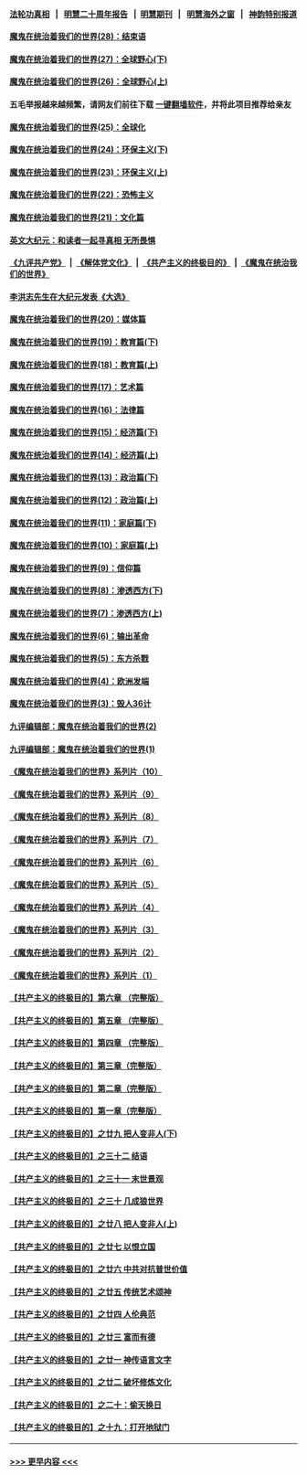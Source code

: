 #### [法轮功真相](https://github.com/gfw-breaker/truth/blob/master/README.md?t=0) &nbsp;&nbsp;|&nbsp;&nbsp; [明慧二十周年报告](https://github.com/gfw-breaker/mh-reports/blob/master/README.md?t=0) &nbsp;&nbsp;|&nbsp;&nbsp;[明慧期刊](https://github.com/gfw-breaker/mh-qikan) &nbsp;&nbsp;|&nbsp;&nbsp; [明慧海外之窗](https://github.com/gfw-breaker/mh-news/blob/master/README.md?t=0) &nbsp;&nbsp;|&nbsp;&nbsp; [神韵特别报道](https://github.com/gfw-breaker/mh-news/blob/master/shenyun.md?t=0)
#### [魔鬼在统治着我们的世界(28)：结束语](../pages/nsc422/n10936246.md?t=07211751) 
#### [魔鬼在统治着我们的世界(27)：全球野心(下)](../pages/nsc422/n10928319.md?t=07211751) 
#### [魔鬼在统治着我们的世界(26)：全球野心(上)](../pages/nsc422/n10900318.md?t=07211751) 
#### 五毛举报越来越频繁，请网友们前往下载 [一键翻墙软件](https://github.com/gfw-breaker/ssr-accounts)，并将此项目推荐给亲友
#### [魔鬼在统治着我们的世界(25)：全球化](../pages/nsc422/n10788205.md?t=07211751) 
#### [魔鬼在统治着我们的世界(24)：环保主义(下)](../pages/nsc422/n10695307.md?t=07211751) 
#### [魔鬼在统治着我们的世界(23)：环保主义(上)](../pages/nsc422/n10688613.md?t=07211751) 
#### [魔鬼在统治着我们的世界(22)：恐怖主义](../pages/nsc422/n10614727.md?t=07211751) 
#### [魔鬼在统治着我们的世界(21)：文化篇](../pages/nsc422/n10597706.md?t=07211751) 
#### [英文大纪元：和读者一起寻真相 无所畏惧](../pages/nsc422/n12542027.md?t=07211751) 
#### [《九评共产党》](https://github.com/begood0513/9ping.md/blob/master/README.md) &nbsp;|&nbsp; [《解体党文化》](../../../../jtdwh.md/blob/master/README.md)  &nbsp;|&nbsp; [《共产主义的终极目的》](../../../../gczydzjmd.md/blob/master/README.md) &nbsp;|&nbsp; [《魔鬼在统治我们的世界》](../../../../mgztzwmdsj.md/blob/master/README.md) 
#### [李洪志先生在大纪元发表《大选》](../pages/nsc422/n12534746.md?t=07211751) 
#### [魔鬼在统治着我们的世界(20)：媒体篇](../pages/nsc422/n10586579.md?t=07211751) 
#### [魔鬼在统治着我们的世界(19)：教育篇(下)](../pages/nsc422/n10564808.md?t=07211751) 
#### [魔鬼在统治着我们的世界(18)：教育篇(上)](../pages/nsc422/n10526970.md?t=07211751) 
#### [魔鬼在统治着我们的世界(17)：艺术篇](../pages/nsc422/n10499093.md?t=07211751) 
#### [魔鬼在统治着我们的世界(16)：法律篇](../pages/nsc422/n10485969.md?t=07211751) 
#### [魔鬼在统治着我们的世界(15)：经济篇(下)](../pages/nsc422/n10469975.md?t=07211751) 
#### [魔鬼在统治着我们的世界(14)：经济篇(上)](../pages/nsc422/n10457370.md?t=07211751) 
#### [魔鬼在统治着我们的世界(13)：政治篇(下)](../pages/nsc422/n10448270.md?t=07211751) 
#### [魔鬼在统治着我们的世界(12)：政治篇(上)](../pages/nsc422/n10444576.md?t=07211751) 
#### [魔鬼在统治着我们的世界(11)：家庭篇(下)](../pages/nsc422/n10440961.md?t=07211751) 
#### [魔鬼在统治着我们的世界(10)：家庭篇(上)](../pages/nsc422/n10435448.md?t=07211751) 
#### [魔鬼在统治着我们的世界(9)：信仰篇](../pages/nsc422/n10432159.md?t=07211751) 
#### [魔鬼在统治着我们的世界(8)：渗透西方(下)](../pages/nsc422/n10429603.md?t=07211751) 
#### [魔鬼在统治着我们的世界(7)：渗透西方(上)](../pages/nsc422/n10426013.md?t=07211751) 
#### [魔鬼在统治着我们的世界(6)：输出革命](../pages/nsc422/n10421536.md?t=07211751) 
#### [魔鬼在统治着我们的世界(5)：东方杀戮](../pages/nsc422/n10417707.md?t=07211751) 
#### [魔鬼在统治着我们的世界(4)：欧洲发端](../pages/nsc422/n10414890.md?t=07211751) 
#### [魔鬼在统治着我们的世界(3)：毁人36计](../pages/nsc422/n10411583.md?t=07211751) 
#### [九评编辑部：魔鬼在统治着我们的世界(2)](../pages/nsc422/n10410036.md?t=07211751) 
#### [九评编辑部：魔鬼在统治着我们的世界(1)](../pages/nsc422/n10406825.md?t=07211751) 
#### [《魔鬼在统治着我们的世界》系列片（10）](../pages/nsc422/n12292670.md?t=07211751) 
#### [《魔鬼在统治着我们的世界》系列片（9）](../pages/nsc422/n12290859.md?t=07211751) 
#### [《魔鬼在统治着我们的世界》系列片（8）](../pages/nsc422/n12287445.md?t=07211751) 
#### [《魔鬼在统治着我们的世界》系列片（7）](../pages/nsc422/n12283425.md?t=07211751) 
#### [《魔鬼在统治着我们的世界》系列片（6）](../pages/nsc422/n12282314.md?t=07211751) 
#### [《魔鬼在统治着我们的世界》系列片（5）](../pages/nsc422/n12281419.md?t=07211751) 
#### [《魔鬼在统治着我们的世界》系列片（4）](../pages/nsc422/n12274024.md?t=07211751) 
#### [《魔鬼在统治着我们的世界》系列片（3）](../pages/nsc422/n12271322.md?t=07211751) 
#### [《魔鬼在统治着我们的世界》系列片（2）](../pages/nsc422/n12269049.md?t=07211751) 
#### [《魔鬼在统治着我们的世界》系列片（1）](../pages/nsc422/n12267575.md?t=07211751) 
#### [【共产主义的终极目的】第六章 （完整版）](../pages/nsc422/n11428913.md?t=07211751) 
#### [【共产主义的终极目的】第五章 （完整版）](../pages/nsc422/n11428912.md?t=07211751) 
#### [【共产主义的终极目的】第四章 （完整版）](../pages/nsc422/n11428907.md?t=07211751) 
#### [【共产主义的终极目的】第三章（完整版）](../pages/nsc422/n11428848.md?t=07211751) 
#### [【共产主义的终极目的】第二章（完整版）](../pages/nsc422/n11428831.md?t=07211751) 
#### [【共产主义的终极目的】第一章（完整版）](../pages/nsc422/n11417651.md?t=07211751) 
#### [【共产主义的终极目的】之廿九 把人变非人(下)](../pages/nsc422/n11344140.md?t=07211751) 
#### [【共产主义的终极目的】之三十二 结语](../pages/nsc422/n11360535.md?t=07211751) 
#### [【共产主义的终极目的】之三十一 末世景观](../pages/nsc422/n11351129.md?t=07211751) 
#### [【共产主义的终极目的】之三十 几成狼世界](../pages/nsc422/n11348280.md?t=07211751) 
#### [【共产主义的终极目的】之廿八 把人变非人(上)](../pages/nsc422/n11340492.md?t=07211751) 
#### [【共产主义的终极目的】之廿七 以恨立国](../pages/nsc422/n11336944.md?t=07211751) 
#### [【共产主义的终极目的】之廿六 中共对抗普世价值](../pages/nsc422/n11324785.md?t=07211751) 
#### [【共产主义的终极目的】之廿五 传统艺术颂神](../pages/nsc422/n11296396.md?t=07211751) 
#### [【共产主义的终极目的】之廿四 人伦典范](../pages/nsc422/n11296397.md?t=07211751) 
#### [【共产主义的终极目的】之廿三 富而有德](../pages/nsc422/n11283598.md?t=07211751) 
#### [【共产主义的终极目的】之廿一 神传语言文字](../pages/nsc422/n11263265.md?t=07211751) 
#### [【共产主义的终极目的】之廿二 破坏修炼文化](../pages/nsc422/n11245728.md?t=07211751) 
#### [【共产主义的终极目的】之二十：偷天换日](../pages/nsc422/n11238846.md?t=07211751) 
#### [【共产主义的终极目的】之十九：打开地狱门](../pages/nsc422/n11206376.md?t=07211751) 

----
#### [ >>> 更早内容 <<< ](../indexes/nsc422-earlier.md)
